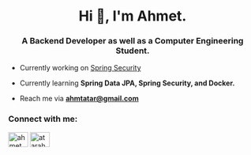 <h1 align="center">Hi 👋, I'm Ahmet.</h1>
<h3 align="center">A Backend Developer as well as a Computer Engineering Student.</h3>

- Currently working on [Spring Security](https://github.com/CAPELLAX02/jwt-security)

- Currently learning **Spring Data JPA, Spring Security, and Docker.**

- Reach me via **ahmtatar@gmail.com**

<h3 align="left">Connect with me:</h3>
<p align="left">
<a href="https://instagram.com/ahmet_atar02" target="blank"><img align="center" src="https://raw.githubusercontent.com/rahuldkjain/github-profile-readme-generator/master/src/images/icons/Social/instagram.svg" alt="ahmet_atar02" height="30" width="40" /></a>
<a href="https://www.linkedin.com/in/atarahmet/" target="blank"><img align="center" src="https://raw.githubusercontent.com/rahuldkjain/github-profile-readme-generator/master/src/images/icons/Social/linked-in-alt.svg" alt="atarahmet" height="30" width="40" /></a>
</p>
